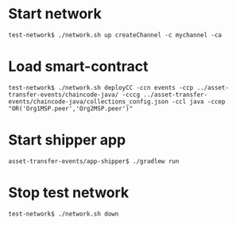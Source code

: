 # Start network
```
test-network$ ./network.sh up createChannel -c mychannel -ca
```

# Load smart-contract
```
test-network$ ./network.sh deployCC -ccn events -ccp ../asset-transfer-events/chaincode-java/ -cccg ../asset-transfer-events/chaincode-java/collections_config.json -ccl java -ccep "OR('Org1MSP.peer','Org2MSP.peer')"
```

# Start shipper app
```
asset-transfer-events/app-shipper$ ./gradlew run
```

# Stop test network
```
test-network$ ./network.sh down   
```